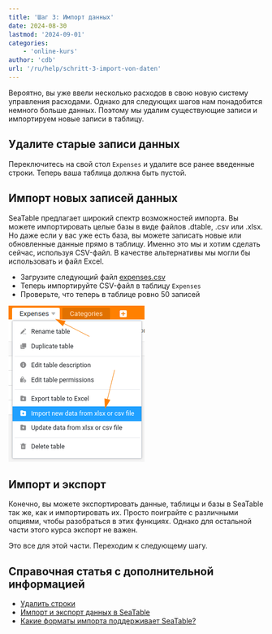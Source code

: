 ```yaml
---
title: 'Шаг 3: Импорт данных'
date: 2024-08-30
lastmod: '2024-09-01'
categories:
    - 'online-kurs'
author: 'cdb'
url: '/ru/help/schritt-3-import-von-daten'
---
```


Вероятно, вы уже ввели несколько расходов в свою новую систему управления расходами. Однако для следующих шагов нам понадобится немного больше данных. Поэтому мы удалим существующие записи и импортируем новые записи в таблицу.

## Удалите старые записи данных

Переключитесь на свой стол `Expenses` и удалите все ранее введенные строки. Теперь ваша таблица должна быть пустой.

## Импорт новых записей данных

SeaTable предлагает широкий спектр возможностей импорта. Вы можете импортировать целые базы в виде файлов .dtable, .csv или .xlsx. Но даже если у вас уже есть база, вы можете записать новые или обновленные данные прямо в таблицу. Именно это мы и хотим сделать сейчас, используя CSV-файл. В качестве альтернативы мы могли бы использовать и файл Excel.

- Загрузите следующий файл [expenses.csv](https://seatable.io/wp-content/uploads/2024/08/expenses.csv)
- Теперь импортируйте CSV-файл в таблицу `Expenses`
- Проверьте, что теперь в таблице ровно 50 записей

![](images/level1-import-csv.png)

## Импорт и экспорт

Конечно, вы можете экспортировать данные, таблицы и базы в SeaTable так же, как и импортировать их. Просто поиграйте с различными опциями, чтобы разобраться в этих функциях. Однако для остальной части этого курса экспорт не важен.

Это все для этой части. Переходим к следующему шагу.

## Справочная статья с дополнительной информацией

- [Удалить строки](https://seatable.io/ru/docs/arbeiten-mit-zeilen/das-loeschen-von-zeilen/)
- [Импорт и экспорт данных в SeaTable](https://seatable.io/ru/docs/import-von-daten/datenimport-und-export/)
- [Какие форматы импорта поддерживает SeaTable?](https://seatable.io/ru/docs/import-von-daten/welche-import-formate-unterstuetzt-seatable/)
